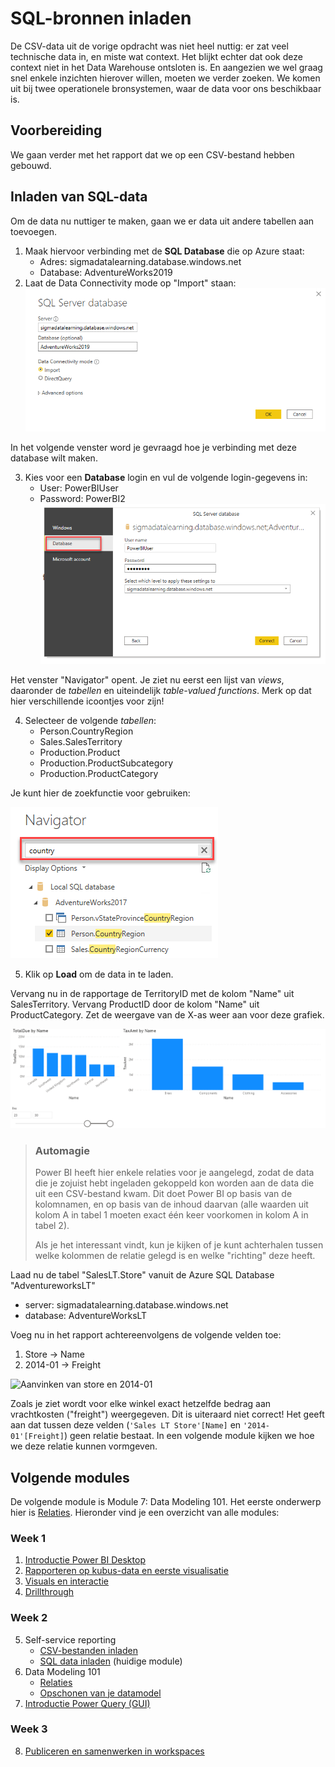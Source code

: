# SQL-bronnen inladen

De CSV-data uit de vorige opdracht was niet heel nuttig: er zat veel technische data in, en miste wat context. Het blijkt echter dat ook deze context niet in het Data Warehouse ontsloten is. En aangezien we wel graag snel enkele inzichten hierover willen, moeten we verder zoeken. We komen uit bij twee operationele bronsystemen, waar de data voor ons beschikbaar is.

## Voorbereiding

We gaan verder met het rapport dat we op een CSV-bestand hebben gebouwd.

## Inladen van SQL-data

Om de data nu nuttiger te maken, gaan we er data uit andere tabellen aan toevoegen. 

1. Maak hiervoor verbinding met de **SQL Database** die op Azure staat:
   * Adres: sigmadatalearning.database.windows.net
   * Database: AdventureWorks2019
1. Laat de Data Connectivity mode op "Import" staan:
   ![Connect to SQL Server](img/sqlserver-connect.png)

In het volgende venster word je gevraagd hoe je verbinding met deze database wilt maken.

3. Kies voor een **Database** login en vul de volgende login-gegevens in:
   * User: PowerBIUser
   * Password: PowerBI2
   ![Connection credentials](img/sqlserver-connect-credentials.png)

Het venster "Navigator" opent. Je ziet nu eerst een lijst van _views_, daaronder de _tabellen_ en uiteindelijk _table-valued functions_. Merk op dat hier verschillende icoontjes voor zijn! 

4. Selecteer de volgende _tabellen_:
   * Person.CountryRegion
   * Sales.SalesTerritory
   * Production.Product
   * Production.ProductSubcategory
   * Production.ProductCategory

Je kunt hier de zoekfunctie voor gebruiken:

![Power BI Navigator zoekfunctie](img/powerbi-navigator-zoekfunctie.png)

5. Klik op **Load** om de data in te laden.

Vervang nu in de rapportage de TerritoryID met de kolom "Name" uit SalesTerritory. Vervang ProductID door de kolom "Name" uit ProductCategory. Zet de weergave van de X-as weer aan voor deze grafiek.

![TotalDue by Territory, TaxAmt by Category](img/pbi-secondviz.png)

> ### Automagie
>
> Power BI heeft hier enkele relaties voor je aangelegd, zodat de data die je zojuist hebt ingeladen gekoppeld kon worden aan de data die uit een CSV-bestand kwam. Dit doet Power BI op basis van de kolomnamen, en op basis van de inhoud daarvan (alle waarden uit kolom A in tabel 1 moeten exact één keer voorkomen in kolom A in tabel 2).
>
> Als je het interessant vindt, kun je kijken of je kunt achterhalen tussen welke kolommen de relatie gelegd is en welke "richting" deze heeft.

Laad nu de tabel "SalesLT.Store" vanuit de Azure SQL Database "AdventureworksLT"

* server: sigmadatalearning.database.windows.net
* database: AdventureWorksLT

Voeg nu in het rapport achtereenvolgens de volgende velden toe:

1. Store -> Name
2. 2014-01 -> Freight

![Aanvinken van store en 2014-01](img/store-aanvinken.gif)

Zoals je ziet wordt voor elke winkel exact hetzelfde bedrag aan vrachtkosten ("freight") weergegeven. Dit is uiteraard niet correct!
Het geeft aan dat tussen deze velden (`'Sales LT Store'[Name]` en `'2014-01'[Freight]`) geen relatie bestaat. In een volgende module kijken we hoe we deze relatie kunnen vormgeven.

## Volgende modules

De volgende module is Module 7: Data Modeling 101. Het eerste onderwerp hier is [Relaties](../07-data-modeling-101/08-relaties.md). Hieronder vind je een overzicht van alle modules:

### Week 1

1. [Introductie Power BI Desktop](../01-introduction/01-introduction-powerbi-desktop.md)
2. [Rapporteren op kubus-data en eerste visualisatie](../02-reporting-on-cube-data/02-reporting-on-cube-data.md)
3. [Visuals en interactie](../03-visuals-and-interaction/03-visuals-and-interaction.md)
4. [Drillthrough](../04-drillthrough/04-drillthrough.md)

### Week 2

5. Self-service reporting
   * [CSV-bestanden inladen](../06-self-service-reporting/06-csv-inladen.md)
   * [SQL data inladen](../06-self-service-reporting/07-sql-inladen.md) (huidige module)
6. Data Modeling 101
   * [Relaties](../07-data-modeling-101/08-relaties.md)
   * [Opschonen van je datamodel](../07-data-modeling-101/09-opschonen.md)
7. [Introductie Power Query (GUI)](../08-power-query-gui/11-power-query.md)

### Week 3

8. [Publiceren en samenwerken in workspaces](../09-publishing-and-collaboration-in-workspaces/05-publishing-and-collaboration-in-workspaces.md)
